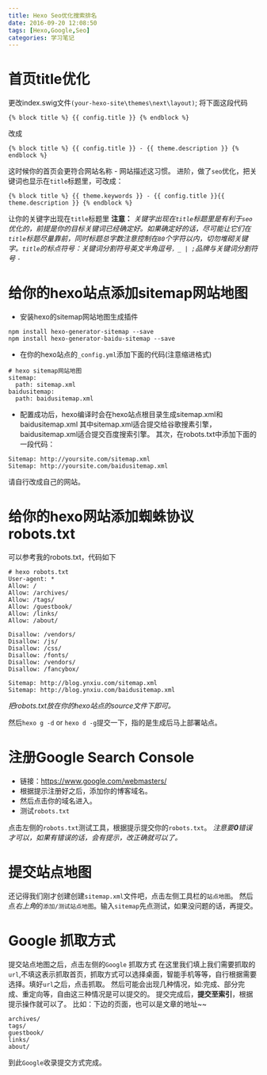 ```yaml
---
title: Hexo Seo优化搜索排名
date: 2016-09-20 12:08:50
tags: [Hexo,Google,Seo]
categories: 学习笔记
---
```

# 首页title优化 #

更改index.swig文件`(your-hexo-site\themes\next\layout)`;
将下面这段代码
```
{% block title %} {{ config.title }} {% endblock %}
```
改成
```
{% block title %} {{ config.title }} - {{ theme.description }} {% endblock %}
```

这时候你的首页会更符合网站名称 - 网站描述这习惯。
进阶，做了`seo`优化，把关键词也显示在`title`标题里，可改成：	

```
{% block title %} {{ theme.keywords }} - {{ config.title }}{{ theme.description }} {% endblock %}
```
让你的关键字出现在`title`标题里
**注意：** *关键字出现在`title`标题里是有利于`seo`优化的，前提是你的目标关键词已经确定好。如果确定好的话，尽可能让它们在`title`标题尽量靠前，同时标题总字数注意控制在`80`个字符以内，切勿堆砌关键字。`title`的标点符号：关键词分割符号英文半角逗号`，_ | ;`品牌与关键词分割符号 `-`*

<!--more-->

# 给你的hexo站点添加sitemap网站地图 #
- 安装hexo的sitemap网站地图生成插件 
```
npm install hexo-generator-sitemap --save
npm install hexo-generator-baidu-sitemap --save
```
- 在你的hexo站点的`_config.yml`添加下面的代码(注意缩进格式)
```
# hexo sitemap网站地图
sitemap:
  path: sitemap.xml
baidusitemap:
  path: baidusitemap.xml
```
- 配置成功后，hexo编译时会在hexo站点根目录生成sitemap.xml和baidusitemap.xml
  其中sitemap.xml适合提交给谷歌搜素引擎，baidusitemap.xml适合提交百度搜索引擎。
  其次，在robots.txt中添加下面的一段代码：
```
Sitemap: http://yoursite.com/sitemap.xml
Sitemap: http://yoursite.com/baidusitemap.xml
```

请自行改成自己的网站。

# 给你的hexo网站添加蜘蛛协议robots.txt #

可以参考我的robots.txt，代码如下
```
# hexo robots.txt
User-agent: *
Allow: /
Allow: /archives/
Allow: /tags/
Allow: /guestbook/
Allow: /links/
Allow: /about/

Disallow: /vendors/
Disallow: /js/
Disallow: /css/
Disallow: /fonts/
Disallow: /vendors/
Disallow: /fancybox/

Sitemap: http://blog.ynxiu.com/sitemap.xml
Sitemap: http://blog.ynxiu.com/baidusitemap.xml
```
*把robots.txt放在你的hexo站点的source文件下即可。*

然后`hexo g -d` or `hexo d -g`提交一下，指的是生成后马上部署站点。

# 注册Google Search Console #

- 链接：https://www.google.com/webmasters/
- 根据提示注册好之后，添加你的博客域名。
- 然后点击你的域名进入。
- 测试`robots.txt`

点击左侧的`robots.txt`测试工具，根据提示提交你的`robots.txt`。
*注意要**0**错误才可以，如果有错误的话，会有提示，改正确就可以了。*

# 提交站点地图 #

还记得我们刚才创建创建`sitemap.xml`文件吧，点击左侧工具栏的`站点地图`。
然后点*右上角*的`添加/测试站点地图`。输入`sitemap`先点测试，如果没问题的话，再提交。

# Google 抓取方式 #

提交站点地图之后，点击左侧的`Google` 抓取方式
在这里我们填上我们需要抓取的`url`,不填这表示抓取首页，抓取方式可以选择桌面，智能手机等等，自行根据需要选择。填好`url`之后，点击抓取。
然后可能会出现几种情况，如:完成、部分完成、重定向等，自由这三种情况是可以提交的。
提交完成后，**提交至索引**，根据提示操作就可以了。
比如：下边的页面，也可以是文章的地址~~
```
archives/
tags/
guestbook/
links/
about/
```
到此`Google`收录提交方式完成。